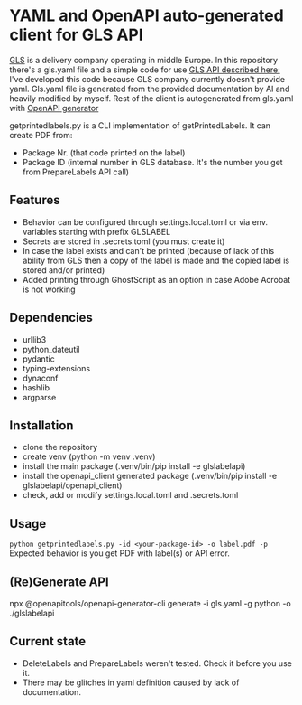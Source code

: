 YAML and OpenAPI auto-generated client for GLS API
==================================================

[GLS](https://gls-group.com) is a delivery company operating in middle Europe.
In this repository there's a gls.yaml file and a simple code for use [GLS API described here:](https://api.mygls.cz/) 
I've developed this code because GLS company currently doesn't provide yaml.
Gls.yaml file is generated from the provided documentation by AI and heavily modified by myself.
Rest of the client is autogenerated from gls.yaml with [OpenAPI generator](https://opencollective.com/openapi_generator)

getprintedlabels.py is a CLI implementation of getPrintedLabels. It can create PDF from:
* Package Nr. (that code printed on the label)
* Package ID (internal number in GLS database. It's the number you get from PrepareLabels API call)

Features
--------
* Behavior can be configured through settings.local.toml or via env. variables starting with prefix GLSLABEL
* Secrets are stored in .secrets.toml (you must create it)
* In case the label exists and can't be printed (because of lack of this ability from GLS then a copy of the label is made and the copied label is stored and/or printed)
* Added printing through GhostScript as an option in case Adobe Acrobat is not working

Dependencies
------------

* urllib3
* python_dateutil
* pydantic
* typing-extensions
* dynaconf
* hashlib
* argparse

Installation
------------
* clone the repository
* create venv (python -m venv .venv)
* install the main package (.venv/bin/pip install -e glslabelapi)
* install the openapi_client generated package (.venv/bin/pip install -e glslabelapi/openapi_client)
* check, add or modify settings.local.toml and .secrets.toml

Usage
-----

`python getprintedlabels.py -id <your-package-id> -o label.pdf -p`
Expected behavior is you get PDF with label(s) or API error.

(Re)Generate API
----------------
npx @openapitools/openapi-generator-cli generate -i gls.yaml -g python -o ./glslabelapi                                    

Current state
-------------
* DeleteLabels and PrepareLabels weren't tested. Check it before you use it.
* There may be glitches in yaml definition caused by lack of documentation. 